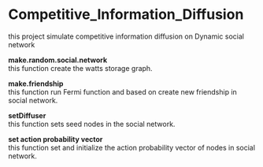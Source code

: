 # Competitive_Information_Diffusion
this project simulate competitive information diffusion on Dynamic social network


<b>make.random.social.network</b><br>
this function create the watts storage graph.<br>

<b>make.friendship</b><br>
this function run Fermi function and based on create new friendship in social network.<br>

<b>setDiffuser</b><br>
this function sets seed nodes in the social network.<br>

<b>set action probability vector</b><br>
this function set and initialize the action probability vector of nodes in social network.<br>


